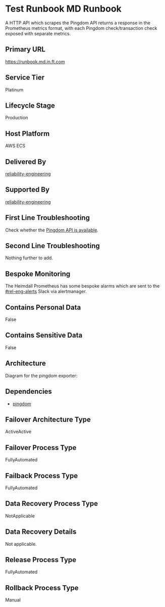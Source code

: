 <!--
    Written in the format prescribed by https://github.com/Financial-Times/runbook.md.
    Any future edits should abide by this format.
-->

# Test Runbook MD Runbook

A HTTP API which scrapes the Pingdom API returns a response in the Prometheus metrics format, with each Pingdom check/transaction check exposed with separate metrics.

## Primary URL

<https://runbook.md.in.ft.com>

## Service Tier

Platinum

## Lifecycle Stage

Production

## Host Platform

AWS ECS

## Delivered By

[reliability-engineering](https://biz-ops.in.ft.com/Team/reliability-engineering)

## Supported By

[reliability-engineering](https://biz-ops.in.ft.com/Team/reliability-engineering)

## First Line Troubleshooting

Check whether the [Pingdom API is available](https://status.pingdom.com/).

## Second Line Troubleshooting

Nothing further to add.

## Bespoke Monitoring

The Heimdall Prometheus has some bespoke alarms which are sent to the [#rel-eng-alerts](https://financialtimes.slack.com/messages/C8QL0GY9J) Slack via alertmanager.

## Contains Personal Data

False

## Contains Sensitive Data

False

## Architecture

Diagram for the pingdom exporter:

## Dependencies

-   [pingdom](https://biz-ops.in.ft.com/System/pingdom)

## Failover Architecture Type

ActiveActive

## Failover Process Type

FullyAutomated

## Failback Process Type

FullyAutomated

## Data Recovery Process Type

NotApplicable

## Data Recovery Details

Not applicable.

## Release Process Type

FullyAutomated

## Rollback Process Type

Manual
